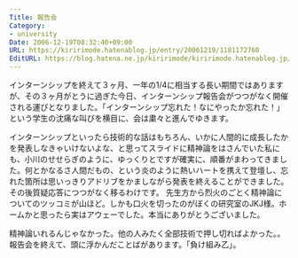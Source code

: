 ```yaml
---
Title: 報告会
Category:
- university
Date: 2006-12-19T08:32:40+09:00
URL: https://kiririmode.hatenablog.jp/entry/20061219/1181172760
EditURL: https://blog.hatena.ne.jp/kiririmode/kiririmode.hatenablog.jp/atom/entry/8454420450078217805
---
```


インターンシップを終えて３ヶ月、一年の1/4に相当する長い期間ではありますが、その３ヶ月がとうに過ぎた今日、インターンシップ報告会がつつがなく開催される運びとなりました。「インターンシップ忘れた！なにやったか忘れた！」という学生の沈痛な叫びを横目に、会は粛々と進んでゆきます。


インターンシップといったら技術的な話はもちろん、いかに人間的に成長したかを発表しなきゃいけないよな、と思ってスライドに精神論をはさんでいた私にも、小川のせせらぎのように、ゆっくりとですが確実に、順番がまわってきました。何とかなるさ人間だもの、という炎のように熱いハートを携えて登壇し、忘れた箇所は思いっきりアドリブをかましながら発表を終えることができました。その後質疑応答につつがなく移るわけです。
先生方から烈火のごとく精神論についてのツッコミが山ほど。しかも口火を切ったのがぼくの研究室のJKJ様。ホームかと思ったら実はアウェーでした。本当にありがとうございました。


精神論いれるんじゃなかった。他の人みたく全部技術で押し切ればよかった。。報告会を終えて、頭に浮かんだことばがあります。「負け組み乙」。
